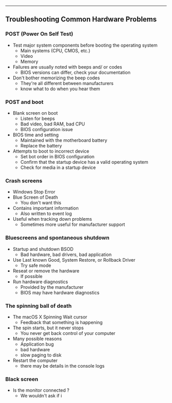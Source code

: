
---

## Troubleshooting Common Hardware Problems

### POST (Power On Self Test)
- Test major system components before booting the operating system
	- Main systems (CPU, CMOS, etc.)
	- Video
	- Memory
- Failures are usually noted with beeps and/ or codes
	- BIOS versions can differ, check your documentation
- Don't bother memorizing the beep codes
	- They're all different between manufacturers
	- know what to do when you hear them

### POST and boot
- Blank screen on boot
	- Listen for beeps
	- Bad video, bad RAM, bad CPU
	- BIOS configuration issue
- BIOS time and setting
	- Maintained with the motherboard battery
	- Replace the battery
- Attempts to boot to incorrect device
	- Set bot order in BIOS configuration
	- Confirm that the startup device has a valid operating system
	- Check for media in a startup device

### Crash screens
- Windows Stop Error
- Blue Screen of Death
	- You don't want this
- Contains important information
	- Also written to event log
- Useful when tracking down problems
	- Sometimes more useful for manufacturer support

### Bluescreens and spontaneous shutdown
- Startup and shutdown BSOD
	- Bad hardware, bad drivers, bad application
- Use Last known Good, System Restore, or Rollback Driver
	- Try safe mode
- Reseat or remove the hardware
	- If possible
- Run hardware diagnostics
	- Provided by the manufacturer
	- BIOS may have hardware diagnostics

### The spinning ball of death
- The macOS X Spinning Wait cursor
	- Feedback that something is happening
- The spin starts, but it never stops
	- You never get back control of your computer
- Many possible reasons
	- Application bug
	- bad hardware
	- slow paging to disk
- Restart the computer
	- there may be details in the console logs

### Black screen
- Is the monitor connected ?
	- We wouldn't ask if i